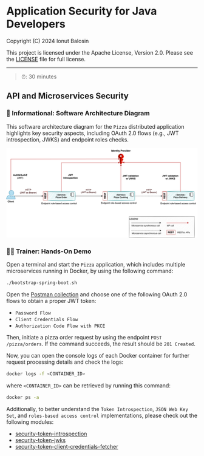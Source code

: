# Application Security for Java Developers

Copyright (C) 2024 Ionut Balosin

This project is licensed under the Apache License, Version 2.0.
Please see the [LICENSE](license/LICENSE) file for full license.

---

> ⏰: 30 minutes

## API and Microservices Security

### 📖 Informational: Software Architecture Diagram

This software architecture diagram for the `Pizza` distributed application highlights key security aspects, including OAuth 2.0 flows (e.g., JWT introspection, JWKS) and endpoint roles checks.

<img src="assets/diagrams/software-architecture-diagram.svg">

### 👨‍💼 Trainer: Hands-On Demo

Open a terminal and start the `Pizza` application, which includes multiple microservices running in Docker, by using the following command:

```bash
./bootstrap-spring-boot.sh
```

Open the [Postman collection](postman) and choose one of the following OAuth 2.0 flows to obtain a proper JWT token:
- `Password Flow`
- `Client Credentials Flow`
- `Authorization Code Flow with PKCE`

Then, initiate a pizza order request by using the endpoint `POST /pizza/orders`. If the command succeeds, the result should be `201 Created`.

Now, you can open the console logs of each Docker container for further request processing details and check the logs:

```bash
docker logs -f <CONTAINER_ID>
```

where `<CONTAINER_ID>` can be retrieved by running this command:

```bash
docker ps -a
```

Additionally, to better understand the `Token Introspection`, `JSON Web Key Set`, and `roles-based access control` implementations, please check out the following modules:
- [security-token-introspection](security-token-introspection)
- [security-token-jwks](security-token-jwks)
- [security-token-client-credentials-fetcher](security-token-client-credentials-fetcher)